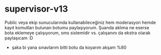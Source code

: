# supervisor-v13
Public veya ekip sunucularında kullanabileceğiniz hem moderasyon hemde kayıt komutları bulunan botumu paylaşıyorum.
Şuanda aklıma ne eserse bota eklemeye çalışıyorum, sms sistemidir vs. çalışanını da ekstra olarak paylaşıcam :D 

- şaka bi yana sınavlarım bitti botu da koyarım akşam %80
